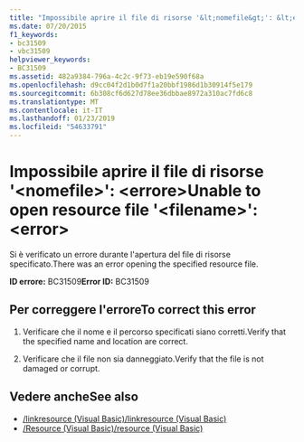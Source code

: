 ```yaml
---
title: "Impossibile aprire il file di risorse '&lt;nomefile&gt;': &lt;errore&gt;"
ms.date: 07/20/2015
f1_keywords:
- bc31509
- vbc31509
helpviewer_keywords:
- BC31509
ms.assetid: 482a9384-796a-4c2c-9f73-eb19e590f68a
ms.openlocfilehash: d9cc04f2d1b0d7f1a20bbf1986d1b30914f5e179
ms.sourcegitcommit: 6b308cf6d627d78ee36dbbae8972a310ac7fd6c8
ms.translationtype: MT
ms.contentlocale: it-IT
ms.lasthandoff: 01/23/2019
ms.locfileid: "54633791"
---
```

# <a name="unable-to-open-resource-file-ltfilenamegt-lterrorgt"></a><span data-ttu-id="c4628-102">Impossibile aprire il file di risorse '&lt;nomefile&gt;': &lt;errore&gt;</span><span class="sxs-lookup"><span data-stu-id="c4628-102">Unable to open resource file '&lt;filename&gt;': &lt;error&gt;</span></span>
<span data-ttu-id="c4628-103">Si è verificato un errore durante l'apertura del file di risorse specificato.</span><span class="sxs-lookup"><span data-stu-id="c4628-103">There was an error opening the specified resource file.</span></span>  
  
 <span data-ttu-id="c4628-104">**ID errore:** BC31509</span><span class="sxs-lookup"><span data-stu-id="c4628-104">**Error ID:** BC31509</span></span>  
  
## <a name="to-correct-this-error"></a><span data-ttu-id="c4628-105">Per correggere l'errore</span><span class="sxs-lookup"><span data-stu-id="c4628-105">To correct this error</span></span>  
  
1.  <span data-ttu-id="c4628-106">Verificare che il nome e il percorso specificati siano corretti.</span><span class="sxs-lookup"><span data-stu-id="c4628-106">Verify that the specified name and location are correct.</span></span>  
  
2.  <span data-ttu-id="c4628-107">Verificare che il file non sia danneggiato.</span><span class="sxs-lookup"><span data-stu-id="c4628-107">Verify that the file is not damaged or corrupt.</span></span>  
  
## <a name="see-also"></a><span data-ttu-id="c4628-108">Vedere anche</span><span class="sxs-lookup"><span data-stu-id="c4628-108">See also</span></span>
- [<span data-ttu-id="c4628-109">/linkresource (Visual Basic)</span><span class="sxs-lookup"><span data-stu-id="c4628-109">/linkresource (Visual Basic)</span></span>](../../visual-basic/reference/command-line-compiler/linkresource.md)
- [<span data-ttu-id="c4628-110">/Resource (Visual Basic)</span><span class="sxs-lookup"><span data-stu-id="c4628-110">/resource (Visual Basic)</span></span>](../../visual-basic/reference/command-line-compiler/resource.md)
